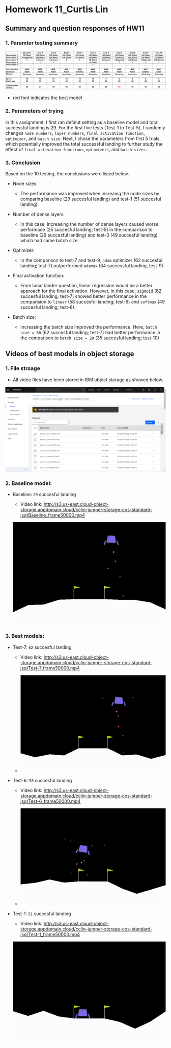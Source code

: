 # Homework 11_Curtis Lin

## Summary and question responses of HW11

### 1. Paramter testing summary

![hw11_summary](hw11_summary.png)
- red font indicates the best model

### 2. Parameters of trying

In this assignmnet, I first ran defalut setting as a baseline model and total successful landing is 29. For the first five tests (Test-1 to Test-5), I randomly changes `node numbers`, `layer numbers`, `final activation function`, `optimizer`, and `batch size`. Next, I chose the parameters from first 5 trials which potentially improved the total successful landing to further study the effect of `final activation functions`, `optimizers`, and `batch-sizes`. 

### 3. Conclusion

Based on the 10 testing, the conclusions were listed below. 

- Node sizes: 
    - The performance was improved when increaing the node sizes by comparing baseline (29 succesful landing) and test-1 (51 succesful landing). 

- Number of dense layers: 
    - In this case, increasing the number of dense layers caused worse performace (25 succesful landing; test-5) in the comparison to baseline (29 succesful landing) and test-3 (49 succesful landing) which had same batch size. 

- Optimizer:
    - In the comparison to test-7 and test-9, `adam` optimizer (62 succesful landing; test-7) outperformed `adamax` (34 successful landing, test-9). 

- Final activation function:
    - From lunar lander question, linear regression would be a better approach for the final activation. However, in this case, `sigmoid` (62 succesful landing; test-7) showed better performance in the comparision to `linear` (58 succesful landing; test-6) and `softmax` (49 succesful landing; test-8).

- Batch size:
    - Increasing the batch size improved the performance. Here, `batch size = 60` (62 succesful landing; test-7) had better performance in the comparison to `batch size = 20` (35 succesful landing; test-10) 

## Videos of best models in object storage

### 1. File stroage

- All video files have been stored in IBM object storage as showed below.

![object_storage](object_storage.png)

### 2. Baseline model:

- Baseline: `29` succesful landing
    - Video link: http://s3.us-east.cloud-object-storage.appdomain.cloud/cclin-jumper-storage-cos-standard-jsq/Baseline_frame50000.mp4


    ![Baseline-50000](Baseline_frame50000.gif)

### 3. Best models:
- Test-7: `62` succesful landing
    - Video link: http://s3.us-east.cloud-object-storage.appdomain.cloud/cclin-jumper-storage-cos-standard-jsq/Test-7_frame50000.mp4


    - ![Test7-50000](Test-7_frame50000.gif)

- Test-6: `58` succesful landing
    - Video link: http://s3.us-east.cloud-object-storage.appdomain.cloud/cclin-jumper-storage-cos-standard-jsq/Test-6_frame50000.mp4


    - ![Test6-50000](Test-6_frame50000.gif)

- Test-1: `51` succesful landing
    - Video link: http://s3.us-east.cloud-object-storage.appdomain.cloud/cclin-jumper-storage-cos-standard-jsq/Test-1_frame50000.mp4


    ![Test1-50000](Test-1_frame50000.gif)





